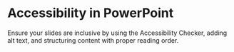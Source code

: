 # Accessibility in PowerPoint

Ensure your slides are inclusive by using the Accessibility Checker, adding alt text, and structuring content with proper reading order.